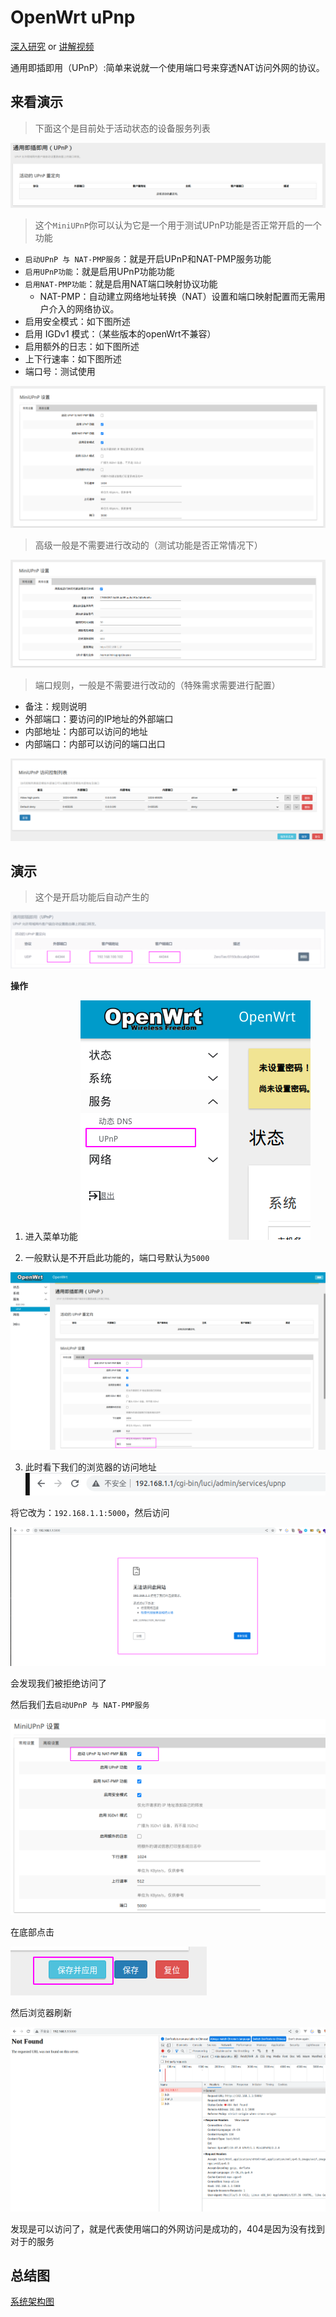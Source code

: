 # OpenWrt uPnp
[深入研究](https://cool-y.github.io/2019/04/21/XIAOMI-UPnP/) or [讲解视频](https://www.bilibili.com/video/av927265001/)

通用即插即用（UPnP）:简单来说就一个使用端口号来穿透NAT访问外网的协议。

## 来看演示
> 下面这个是目前处于活动状态的设备服务列表

![](assets/1.png)

> 这个`MiniUPnP`你可以认为它是一个用于测试UPnP功能是否正常开启的一个功能
- `启动UPnP 与 NAT-PMP服务`：就是开启UPnP和NAT-PMP服务功能
- `启用UPnP功能`：就是启用UPnP功能功能
- `启用NAT-PMP功能`：就是启用NAT端口映射协议功能
  - NAT-PMP：自动建立网络地址转换（NAT）设置和端口映射配置而无需用户介入的网络协议。
- 启用安全模式：如下图所述
- 启用 IGDv1 模式：（某些版本的openWrt不兼容）
- 启用额外的日志：如下图所述
- 上下行速率：如下图所述
- 端口号：测试使用

![](assets/2.png)

> 高级一般是不需要进行改动的（测试功能是否正常情况下）

![](assets/3.png)


> 端口规则，一般是不需要进行改动的（特殊需求需要进行配置）
- 备注：规则说明
- 外部端口：要访问的IP地址的外部端口
- 内部地址：内部可以访问的地址
- 内部端口：内部可以访问的端口出口

![](assets/4.png)

## 演示
> 这个是开启功能后自动产生的

![](assets/5.png)

**操作**
1. 进入菜单功能
![](assets/6.png)

2. 一般默认是不开启此功能的，端口号默认为`5000`

![](assets/7.png)

3. 此时看下我们的浏览器的访问地址
![](assets/8.png)

将它改为：`192.168.1.1:5000`，然后访问

![](assets/9.png)

会发现我们被拒绝访问了

然后我们去`启动UPnP 与 NAT-PMP服务`

![](assets/10.png)

在底部点击

![](assets/11.png)

然后浏览器刷新

![](assets/12.png)

发现是可以访问了，就是代表使用端口的外网访问是成功的，404是因为没有找到对于的服务

## 总结图

[系统架构图](./assets/UPnP.drawio ':include :type=code')